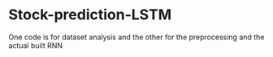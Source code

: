 # Stock-prediction-LSTM
One code is for dataset analysis and the other for the preprocessing and the actual built RNN
